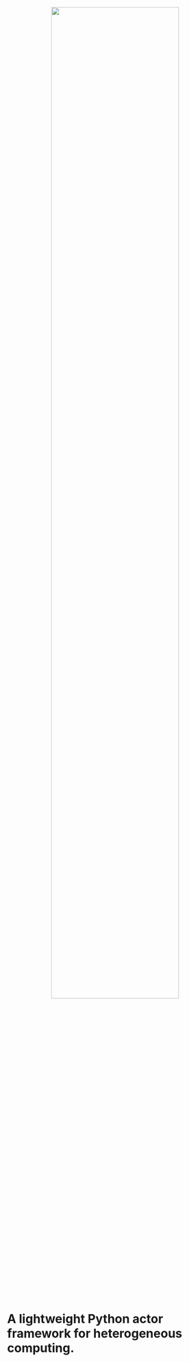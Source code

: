 <div align="center">
  <img width="77%" alt="" src="https://raw.githubusercontent.com/xprobe-inc/xoscar/main/doc/source/_static/Xoscar.svg"><br>
</div>

# A lightweight Python actor framework for heterogeneous computing.
